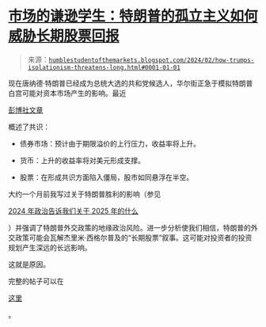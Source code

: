 <!--yml

分类：未分类

日期：2024-05-18 01:20:06

-->

# [市场的谦逊学生：特朗普的孤立主义如何威胁长期股票回报](https://humblestudentofthemarkets.com/2024/02/03/how-trumps-isolationism-threatens-long-term-equity-returns/)

> 来源：[`humblestudentofthemarkets.blogspot.com/2024/02/how-trumps-isolationism-threatens-long.html#0001-01-01`](https://humblestudentofthemarkets.blogspot.com/2024/02/how-trumps-isolationism-threatens-long.html#0001-01-01)

现在唐纳德·特朗普已经成为总统大选的共和党候选人，华尔街正急于模拟特朗普白宫可能对资本市场产生的影响。最近

[彭博社文章](https://www.bloomberg.com/news/articles/2024-01-21/trump-s-2016-win-shook-markets-traders-won-t-get-fooled-again)

概述了共识：

+   债券市场：预计由于期限溢价的上行压力，收益率将上升。

+   货币：上升的收益率将对美元形成支撑。

+   股票：在形成共识方面陷入僵局，股市如同悬浮在半空。

大约一个月前我写过关于特朗普胜利的影响（参见

[2024 年政治告诉我们关于 2025 年的什么](https://humblestudentofthemarkets.com/wp-content/uploads/2023/12/20240102-Politics-of-2024.pdf)

）并强调了特朗普外交政策的地缘政治风险。进一步分析使我们相信，特朗普的外交政策可能会瓦解杰里米·西格尔普及的“长期股票”叙事。这可能对投资者的投资规划产生深远的长远影响。

这就是原因。

完整的帖子可以在

[这里](https://humblestudentofthemarkets.com/2024/02/03/how-trumps-isolationism-threatens-long-term-equity-returns/)

。
